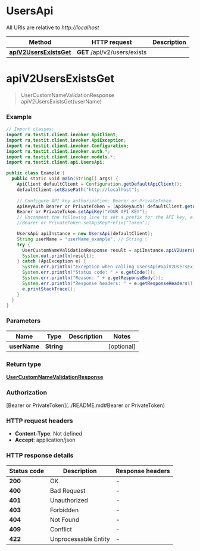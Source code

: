 # UsersApi

All URIs are relative to *http://localhost*

| Method | HTTP request | Description |
|------------- | ------------- | -------------|
| [**apiV2UsersExistsGet**](UsersApi.md#apiV2UsersExistsGet) | **GET** /api/v2/users/exists |  |


<a id="apiV2UsersExistsGet"></a>
# **apiV2UsersExistsGet**
> UserCustomNameValidationResponse apiV2UsersExistsGet(userName)



### Example
```java
// Import classes:
import ru.testit.client.invoker.ApiClient;
import ru.testit.client.invoker.ApiException;
import ru.testit.client.invoker.Configuration;
import ru.testit.client.invoker.auth.*;
import ru.testit.client.invoker.models.*;
import ru.testit.client.api.UsersApi;

public class Example {
  public static void main(String[] args) {
    ApiClient defaultClient = Configuration.getDefaultApiClient();
    defaultClient.setBasePath("http://localhost");
    
    // Configure API key authorization: Bearer or PrivateToken
    ApiKeyAuth Bearer or PrivateToken = (ApiKeyAuth) defaultClient.getAuthentication("Bearer or PrivateToken");
    Bearer or PrivateToken.setApiKey("YOUR API KEY");
    // Uncomment the following line to set a prefix for the API key, e.g. "Token" (defaults to null)
    //Bearer or PrivateToken.setApiKeyPrefix("Token");

    UsersApi apiInstance = new UsersApi(defaultClient);
    String userName = "userName_example"; // String | 
    try {
      UserCustomNameValidationResponse result = apiInstance.apiV2UsersExistsGet(userName);
      System.out.println(result);
    } catch (ApiException e) {
      System.err.println("Exception when calling UsersApi#apiV2UsersExistsGet");
      System.err.println("Status code: " + e.getCode());
      System.err.println("Reason: " + e.getResponseBody());
      System.err.println("Response headers: " + e.getResponseHeaders());
      e.printStackTrace();
    }
  }
}
```

### Parameters

| Name | Type | Description  | Notes |
|------------- | ------------- | ------------- | -------------|
| **userName** | **String**|  | [optional] |

### Return type

[**UserCustomNameValidationResponse**](UserCustomNameValidationResponse.md)

### Authorization

[Bearer or PrivateToken](../README.md#Bearer or PrivateToken)

### HTTP request headers

 - **Content-Type**: Not defined
 - **Accept**: application/json

### HTTP response details
| Status code | Description | Response headers |
|-------------|-------------|------------------|
| **200** | OK |  -  |
| **400** | Bad Request |  -  |
| **401** | Unauthorized |  -  |
| **403** | Forbidden |  -  |
| **404** | Not Found |  -  |
| **409** | Conflict |  -  |
| **422** | Unprocessable Entity |  -  |

